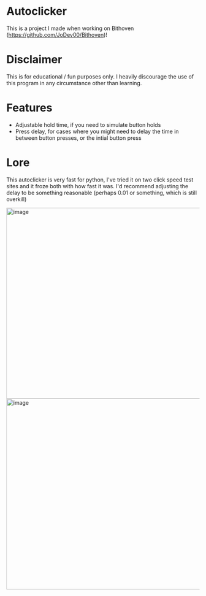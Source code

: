 # Autoclicker
This is a project I made when working on Bithoven (https://github.com/JoDev00/Bithoven)! 
# Disclaimer
This is for educational / fun purposes only. I heavily discourage the use of this program in any circumstance other than learning.
# Features
- Adjustable hold time, if you need to simulate button holds
- Press delay, for cases where you might need to delay the time in between button presses, or the intial button press
# Lore
This autoclicker is very fast for python, I've tried it on two click speed test sites and it froze both with how fast it was. 
I'd recommend adjusting the delay to be something reasonable (perhaps 0.01 or something, which is still overkill)

<img width="619" height="498" alt="image" src="https://github.com/user-attachments/assets/dd3be123-74f8-424b-b5cf-b98b54363e40" /> 
<img width="619" height="498" alt="image" src="https://github.com/user-attachments/assets/6615da28-251f-4ed1-929d-e0efe4bf7c58" />
